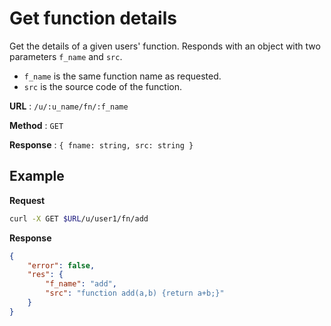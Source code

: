 # Get function details

Get the details of a given users' function. Responds with an object with two parameters `f_name` and `src`. 

- `f_name` is the same function name as requested.
- `src` is the source code of the function.

**URL** : `/u/:u_name/fn/:f_name`

**Method** : `GET`

**Response** : `{ fname: string, src: string }`


## Example
**Request**
```bash
curl -X GET $URL/u/user1/fn/add
```

**Response**
```json
{
    "error": false,
    "res": {
        "f_name": "add",
        "src": "function add(a,b) {return a+b;}"
    }
}
```
